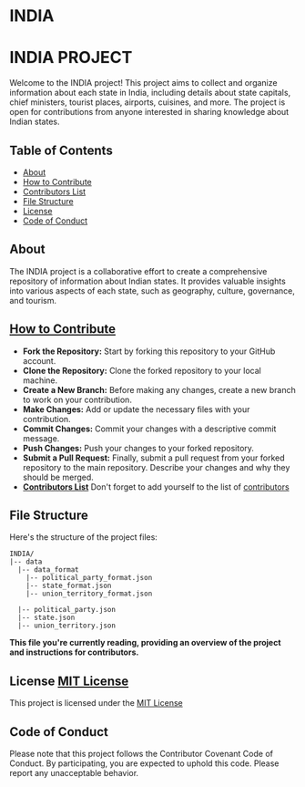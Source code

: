 # INDIA

# INDIA PROJECT

Welcome to the INDIA project! This project aims to collect and organize information about each state in India, including details about state capitals, chief ministers, tourist places, airports, cuisines, and more. The project is open for contributions from anyone interested in sharing knowledge about Indian states.

## Table of Contents

- [About](#about)
- [How to Contribute](CONTRIBUTING.md)
- [Contributors List](./CONTRIBUTORS.md)
- [File Structure](#file-structure)
- [License](./LICENSE)
- [Code of Conduct](#code-of-conduct)

## About

The INDIA project is a collaborative effort to create a comprehensive repository of information about Indian states. It provides valuable insights into various aspects of each state, such as geography, culture, governance, and tourism.

## [How to Contribute](CONTRIBUTING.md)

- **Fork the Repository:** Start by forking this repository to your GitHub account.
- **Clone the Repository:** Clone the forked repository to your local machine.
- **Create a New Branch:** Before making any changes, create a new branch to work on your contribution.
- **Make Changes:** Add or update the necessary files with your contribution.
- **Commit Changes:** Commit your changes with a descriptive commit message.
- **Push Changes:** Push your changes to your forked repository.
- **Submit a Pull Request:** Finally, submit a pull request from your forked repository to the main repository. Describe your changes and why they should be merged.
- **[Contributors List](./CONTRIBUTORS.md)** Don't forget to add yourself to the list of [contributors](./CONTRIBUTORS.md)

## File Structure

Here's the structure of the project files:

```
INDIA/
|-- data
  |-- data_format
    |-- political_party_format.json
    |-- state_format.json
    |-- union_territory_format.json

  |-- political_party.json
  |-- state.json
  |-- union_territory.json
```

**This file you're currently reading, providing an overview of the project and instructions for contributors.**

## License [MIT License](./LICENSE)

This project is licensed under the [MIT License](./LICENSE)

## Code of Conduct

Please note that this project follows the Contributor Covenant Code of Conduct. By participating, you are expected to uphold this code. Please report any unacceptable behavior.
